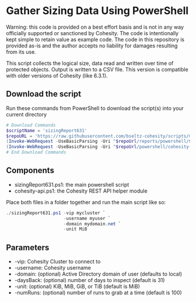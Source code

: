 # Gather Sizing Data Using PowerShell

Warning: this code is provided on a best effort basis and is not in any way officially supported or sanctioned by Cohesity. The code is intentionally kept simple to retain value as example code. The code in this repository is provided as-is and the author accepts no liability for damages resulting from its use.

This script collects the logical size, data read and written over time of protected objects. Output is written to a CSV file. This version is compatible with older versions of Cohesity (like 6.3.1).

## Download the script

Run these commands from PowerShell to download the script(s) into your current directory

```powershell
# Download Commands
$scriptName = 'sizingReport631'
$repoURL = 'https://raw.githubusercontent.com/bseltz-cohesity/scripts/master'
(Invoke-WebRequest -UseBasicParsing -Uri "$repoUrl/reports/powershell/$scriptName/$scriptName.ps1").content | Out-File "$scriptName.ps1"; (Get-Content "$scriptName.ps1") | Set-Content "$scriptName.ps1"
(Invoke-WebRequest -UseBasicParsing -Uri "$repoUrl/powershell/cohesity-api/cohesity-api.ps1").content | Out-File cohesity-api.ps1; (Get-Content cohesity-api.ps1) | Set-Content cohesity-api.ps1
# End Download Commands
```

## Components

* sizingReport631.ps1: the main powershell script
* cohesity-api.ps1: the Cohesity REST API helper module

Place both files in a folder together and run the main script like so:

```powershell
./sizingReport631.ps1 -vip mycluster `
                      -username myuser `
                      -domain mydomain.net `
                      -unit MiB
```

## Parameters

* -vip: Cohesity Cluster to connect to
* -username: Cohesity username
* -domain: (optional) Active Directory domain of user (defaults to local)
* -daysBack: (optional) number of days to inspect (default is 31)
* -unit: (optional) KiB, MiB, GiB, or TiB (default is MiB)
* -numRuns: (optional) number of runs to grab at a time (default is 100)
